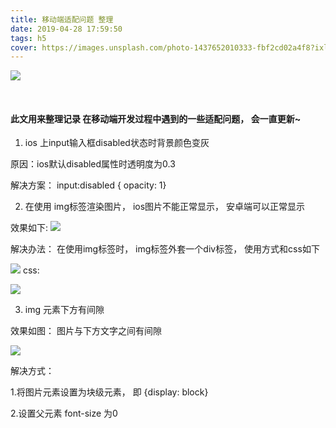```yaml
---
title: 移动端适配问题 整理
date: 2019-04-28 17:59:50
tags: h5
cover: https://images.unsplash.com/photo-1437652010333-fbf2cd02a4f8?ixlib=rb-1.2.1&auto=format&fit=crop&w=800&q=60
---
```


![](https://images.unsplash.com/photo-1437652010333-fbf2cd02a4f8?ixlib=rb-1.2.1&auto=format&fit=crop&w=800&q=60)

<br>

#### 此文用来整理记录 在移动端开发过程中遇到的一些适配问题， 会一直更新~

1. ios 上input输入框disabled状态时背景颜色变灰

  原因：ios默认disabled属性时透明度为0.3

  解决方案： input:disabled  { opacity: 1}


2. 在使用 img标签渲染图片， ios图片不能正常显示， 安卓端可以正常显示

  效果如下:
  ![](https://user-gold-cdn.xitu.io/2019/7/8/16bd0b40b5d8178e?w=422&h=234&f=png&s=8535)

  解决办法： 在使用img标签时， img标签外套一个div标签， 使用方式和css如下

  ![](https://user-gold-cdn.xitu.io/2019/7/8/16bd0b659cb6d755?w=604&h=350&f=png&s=43368)
    css:

  ![](https://user-gold-cdn.xitu.io/2019/7/8/16bd0b6ca56eb99b?w=562&h=462&f=png&s=44561)


3. img 元素下方有间隙

  效果如图： 图片与下方文字之间有间隙

  ![](https://user-gold-cdn.xitu.io/2019/7/8/16bd0b7e3d0edbc3?w=338&h=224&f=png&s=23191)

  解决方式：

  1.将图片元素设置为块级元素， 即  {display: block}

  2.设置父元素 font-size 为0

